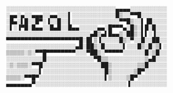 ░░░░░░░░░░░░░░░░░░░░░░░░░░░░░░▄▄▄▄░░░░░░░░░░
░▄▄░▄░░▄▄▄░░▄▄░░░▌░░░░░░░░░░░░█▒░░▀▀█░░░░░░░
░█▄░▌█░░█▀░▐░░█░░▌░░░░░░░░░░░░░▀▀█▒░░▌▐█░░░░
░▌░▐▀█░█▄▄░░█▄█░░█▄▄░░░░░▄▄░█▀▀▀▄░█▒░▌█░█░░░
░░░░░░░░░░░░░░░░░░░░░░░▄█▒▄▌█▄▄▒░██▒░▌▌░▐░░░
▀▀▀▀▀▀▀▀▀▀▀▀▀▀▀▀▀▀▀▀█░█▌▒▐░░░░░█▒░▀░░█░░██░░
░░░░░░░░░░░░░░░░░░░▄█░██▒░█░░░░░▌░░░█▒░█░▒▌░
▒▒▒▒▒░▒░▀▀█▀▀▀▀▀▀▀▀░░░▀██▒░▀▀▀▀▀░░░░░░█░▒█░░
░░░░░░░░░░█░░░░░░░░░░░░░▀█▒▒░░░░░░░░░░▒▄█░░░
░▒░▒▒▒░▀▀█░░░░░░░░░░░░░░░░██▒░░░░░░░▒▒█░░░░░
░░░░░░░░░▌░░░░░░░░░░░░░░░░░█▒░░░░░░▒█▀░░░░░░
▒▒▒▒░▀▀█▀░░░░░░░░░░░░░░░░░░▌▒░░░░▒█▀░░░░░░░░
▄▄▄▄▄▄▄▀░░░░░░░░░░░░░░░░░░░░░░░░░▐░░░░░░░░░░
